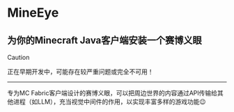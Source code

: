 # MineEye
## 为你的Minecraft Java客户端安装一个赛博义眼

> [!CAUTION]
> 正在早期开发中，可能存在较严重问题或完全不可用！

---

专为MC Fabric客户端设计的赛博义眼，可以把周边世界的内容通过API传输给其他进程（如LLM），充当视觉中间件的作用，以实现丰富多样的游戏功能😉